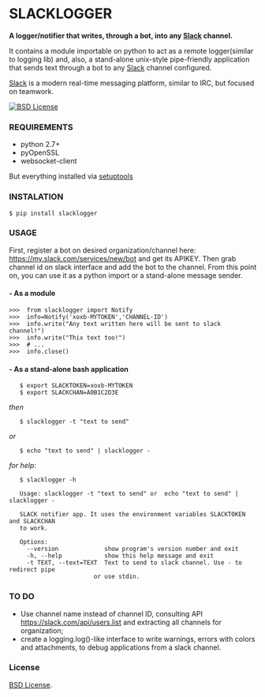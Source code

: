 # SLACKLOGGER
**A logger/notifier that writes, through a bot, into any [Slack](https://slack.com/) channel.**

It contains a module importable on python to act as a remote logger(similar to logging
lib) and, also, a stand-alone unix-style pipe-friendly application that sends text
through a bot to any [Slack](https://slack.com/) channel configured. 

[Slack](https://slack.com/) is a modern real-time messaging platform, similar to IRC,
but focused on teamwork.

[![BSD License](https://img.shields.io/badge/license-BSD-blue.svg)](LICENSE.txt)

### REQUIREMENTS
- python 2.7+
- pyOpenSSL
- websocket-client

But everything installed via [setuptools](https://pypi.python.org/pypi/setuptools)

### INSTALATION

  `$ pip install slacklogger`

### USAGE

  First, register a bot on desired organization/channel here: https://my.slack.com/services/new/bot
and get its APIKEY. Then grab channel id on slack interface and add the bot to the channel. From
this point on, you can use it as a python import or a stand-alone message sender.

#### - As a module
```
>>>  from slacklogger import Notify
>>>  info=Notify('xoxb-MYTOKEN','CHANNEL-ID')
>>>  info.write("Any text written here will be sent to slack channel!")
>>>  info.write("Thix text too!")
>>>  # ...
>>>  info.close()
```
#### - As a stand-alone bash application
```
   $ export SLACKTOKEN=xoxb-MYTOKEN
   $ export SLACKCHAN=A0B1C2D3E
```
*then*
```  
   $ slacklogger -t "text to send"
```
*or*
```
   $ echo "text to send" | slacklogger -
```  
*for help:*
```    
   $ slacklogger -h

   Usage: slacklogger -t "text to send" or  echo "text to send" | slacklogger -

   SLACK notifier app. It uses the environment variables SLACKTOKEN and SLACKCHAN
   to work.

   Options:
     --version             show program's version number and exit
     -h, --help            show this help message and exit
     -t TEXT, --text=TEXT  Text to send to slack channel. Use - to redirect pipe
                        or use stdin.
```

### TO DO
- Use channel name instead of channel ID, consulting API https://slack.com/api/users.list and extracting all channels for organization;
- create a logging.log()-like interface to write warnings, errors with colors and attachments, to debug applications from a slack channel.

### License
[BSD License](LICENSE.txt).
